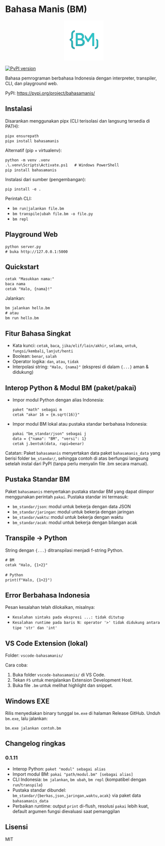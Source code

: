 # Bahasa Manis (BM)

<p align="center">
  <img src="https://raw.githubusercontent.com/TheCoderScients/bahasamanis/main/vscode-bahasamanis/images/icon.png" alt="Bahasa Manis icon" width="128" />
</p>

[![PyPI version](https://img.shields.io/pypi/v/bahasamanis.svg)](https://pypi.org/project/bahasamanis/)

Bahasa pemrograman berbahasa Indonesia dengan interpreter, transpiler, CLI, dan playground web.

PyPI: https://pypi.org/project/bahasamanis/

## Instalasi

Disarankan menggunakan pipx (CLI terisolasi dan langsung tersedia di PATH):

```
pipx ensurepath
pipx install bahasamanis
```

Alternatif (pip + virtualenv):

```
python -m venv .venv
.\.venv\Scripts\Activate.ps1   # Windows PowerShell
pip install bahasamanis
```

Instalasi dari sumber (pengembangan):

```
pip install -e .
```

Perintah CLI:

- `bm run|jalankan file.bm`
- `bm transpile|ubah file.bm -o file.py`
- `bm repl`

## Playground Web

```
python server.py
# buka http://127.0.0.1:5000
```

## Quickstart

```
cetak "Masukkan nama:"
baca nama
cetak "Halo, {nama}!"
```

Jalankan:

```
bm jalankan hello.bm
# atau
bm run hello.bm
```

## Fitur Bahasa Singkat

- Kata kunci: `cetak`, `baca`, `jika/elif/lain/akhir`, `selama`, `untuk`, `fungsi/kembali`, `lanjut/henti`
- Boolean: `benar`, `salah`
- Operator logika: `dan`, `atau`, `tidak`
- Interpolasi string: `"Halo, {nama}"` (ekspresi di dalam `{...}` aman & didukung)

## Interop Python & Modul BM (paket/pakai)

- Impor modul Python dengan alias Indonesia:

  ```bm
  paket "math" sebagai m
  cetak "akar 16 = {m.sqrt(16)}"
  ```

- Impor modul BM lokal atau pustaka standar berbahasa Indonesia:

  ```bm
  pakai "bm_standar/json" sebagai j
  data = {"nama": "BM", "versi": 1}
  cetak j.bentuk(data, rapi=benar)
  ```

Catatan: Paket `bahasamanis` menyertakan data paket `bahasamanis_data` yang berisi folder `bm_standar/`, sehingga contoh di atas berfungsi langsung setelah instal dari PyPI (tanpa perlu menyalin file .bm secara manual).

## Pustaka Standar BM

Paket `bahasamanis` menyertakan pustaka standar BM yang dapat diimpor menggunakan perintah `pakai`. Pustaka standar ini termasuk:

- `bm_standar/json`: modul untuk bekerja dengan data JSON
- `bm_standar/jaringan`: modul untuk bekerja dengan jaringan
- `bm_standar/waktu`: modul untuk bekerja dengan waktu
- `bm_standar/acak`: modul untuk bekerja dengan bilangan acak

## Transpile -> Python

String dengan `{...}` ditranspilasi menjadi f-string Python.

```
# BM
cetak "Halo, {1+2}"

# Python
print(f"Halo, {1+2}")
```

## Error Berbahasa Indonesia

Pesan kesalahan telah dilokalkan, misalnya:

- `Kesalahan sintaks pada ekspresi ...: tidak ditutup`
- `Kesalahan runtime pada baris N: operator '>' tidak didukung antara tipe 'str' dan 'int'`

## VS Code Extension (lokal)

Folder: `vscode-bahasamanis/`

Cara coba:

1. Buka folder `vscode-bahasamanis/` di VS Code.
2. Tekan `F5` untuk menjalankan Extension Development Host.
3. Buka file `.bm` untuk melihat highlight dan snippet.

## Windows EXE

Rilis menyediakan binary tunggal `bm.exe` di halaman Release GitHub. Unduh `bm.exe`, lalu jalankan:

```
bm.exe jalankan contoh.bm
```

## Changelog ringkas

### 0.1.11
- Interop Python: `paket "modul" sebagai alias`
- Import modul BM: `pakai "path/modul.bm" [sebagai alias]`
- CLI Indonesia: `bm jalankan`, `bm ubah`, `bm repl` (kompatibel dengan `run`/`transpile`)
- Pustaka standar dibundel: `bm_standar/{berkas,json,jaringan,waktu,acak}` via paket data `bahasamanis_data`
- Perbaikan runtime: output `print` di-flush, resolusi `pakai` lebih kuat, default argumen fungsi dievaluasi saat pemanggilan

## Lisensi

MIT

